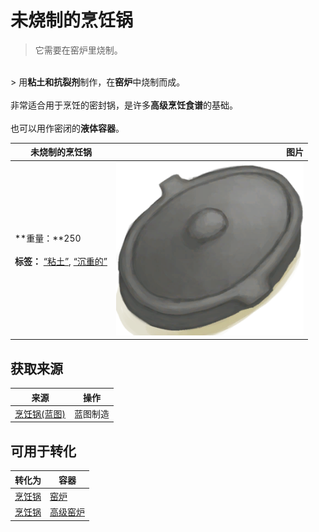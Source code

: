 # 未烧制的烹饪锅  
> 它需要在窑炉里烧制。  
<br>  
> 用<b>粘土和抗裂剂</b>制作，在<b>窑炉</b>中烧制而成。<br><br>非常适合用于烹饪的密封锅，是许多<b>高级烹饪食谱</b>的基础。<br><br>也可以用作密闭的<b>液体容器</b>。  
  
  未烧制的烹饪锅  |   图片   
 ----  |  ----:   
 **重量：**250<br><br>**标签：**	[“粘土”](tag_Clay.md), [“沉重的”](tag_Heavy.md)  |  <img decoding="async" src="Sprite/CookingPotClosed.png" href="a.md" style="max-width:300px;max-height:300px;">   
  
## 获取来源  
来源  |  操作  
----  |  ----  
[烹饪锅(蓝图)](Bp_CookingPot.md)  |  蓝图制造  
## 可用于转化  
转化为  |  容器  
----  |  ----  
[烹饪锅](CookingPot.md)  |  [窑炉](Kiln.md)  
[烹饪锅](CookingPot.md)  |  [高级窑炉](KilnAdvanced.md)  
